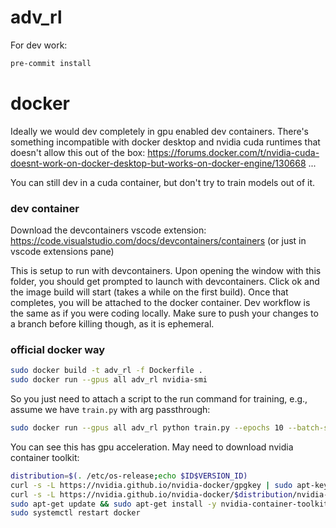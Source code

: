 # adv_rl

For dev work:

```bash
pre-commit install
```

# docker
Ideally we would dev completely in gpu enabled dev containers. There's something incompatible with docker desktop and nvidia cuda runtimes that doesn't allow this out of the box: https://forums.docker.com/t/nvidia-cuda-doesnt-work-on-docker-desktop-but-works-on-docker-engine/130668 ...

You can still dev in a cuda container, but don't try to train models out of it.
### dev container

Download the devcontainers vscode extension: https://code.visualstudio.com/docs/devcontainers/containers (or just in vscode extensions pane)

This is setup to run with devcontainers. Upon opening the window with this folder, you should get prompted to launch with devcontainers.
Click ok and the image build will start (takes a while on the first build). Once that completes, you will be attached to the docker container.
Dev workflow is the same as if you were coding locally. Make sure to push your changes to a branch before killing though, as it is ephemeral.

### official docker way
```bash
sudo docker build -t adv_rl -f Dockerfile .
sudo docker run --gpus all adv_rl nvidia-smi
```

So you just need to attach a script to the run command for training, e.g., assume we have `train.py` with arg passthrough:
```bash
sudo docker run --gpus all adv_rl python train.py --epochs 10 --batch-size 32
```

You can see this has gpu acceleration. May need to download nvidia container toolkit:
```bash
distribution=$(. /etc/os-release;echo $ID$VERSION_ID)
curl -s -L https://nvidia.github.io/nvidia-docker/gpgkey | sudo apt-key add -
curl -s -L https://nvidia.github.io/nvidia-docker/$distribution/nvidia-docker.list | sudo tee /etc/apt/sources.list.d/nvidia-docker.list
sudo apt-get update && sudo apt-get install -y nvidia-container-toolkit
sudo systemctl restart docker
```
